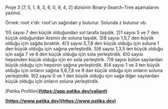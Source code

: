 Proje 3
[7, 5, 1, 8, 3, 6, 0, 9, 4, 2] dizisinin Binary-Search-Tree aşamalarını yazınız.

Örnek: root x'dir. root'un sağından y bulunur. Solunda z bulunur vb.



1)5 sayısı 7 den küçük olduğundan sol tarafa taşıdık.
2)1 sayısı 5 ve 7 den küçük olduğundan ikisinin de soluna taşıdık.
3)8 sayısı 1,5,7 den büyük olduğu için sağda bıraktık.
4)3 sayısı 5,7,8 den küçük olduğu için soluna 1 den büyük olduğu için sağına yerleştirdik.
5)6 sayısı 1,3,5 ten büyük olduğu için sağa 7 ve 8 den küçük olduğu için sola yerleştirdik.
6)0 sayısı hepsinden küçük olduğu için en sola yerleştirik.
7)9 sayısı bütün sayılardan büyük olduğu için hepsinin sağına yerleştirdik.
8)4 sayısı 1 ve 3 ten büyük olduğu için onların sağına 5,6,7,8 ve 9 dan küçük olduğu için onların soluna yerleştirdik. 
9)2 sayısı 0 ve 1 den büyük olduğu için sağa diğer sayılardan küçük olduğu için onların soluna yerleştirdik.

[Patika Profilim]**(https://app.patika.dev/valiant)**

**[https://www.patika.dev](https://www.patika.dev)**